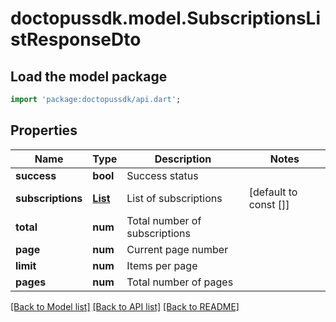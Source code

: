 # doctopussdk.model.SubscriptionsListResponseDto

## Load the model package
```dart
import 'package:doctopussdk/api.dart';
```

## Properties
Name | Type | Description | Notes
------------ | ------------- | ------------- | -------------
**success** | **bool** | Success status | 
**subscriptions** | [**List<SubscriptionDto>**](SubscriptionDto.md) | List of subscriptions | [default to const []]
**total** | **num** | Total number of subscriptions | 
**page** | **num** | Current page number | 
**limit** | **num** | Items per page | 
**pages** | **num** | Total number of pages | 

[[Back to Model list]](../README.md#documentation-for-models) [[Back to API list]](../README.md#documentation-for-api-endpoints) [[Back to README]](../README.md)


